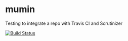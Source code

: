 mumin
=====

Testing to integrate a repo with Travis CI and Scrutinizer

[![Build Status](https://travis-ci.org/dlid/mumin.svg?branch=master)](https://travis-ci.org/dlid/mumin)


